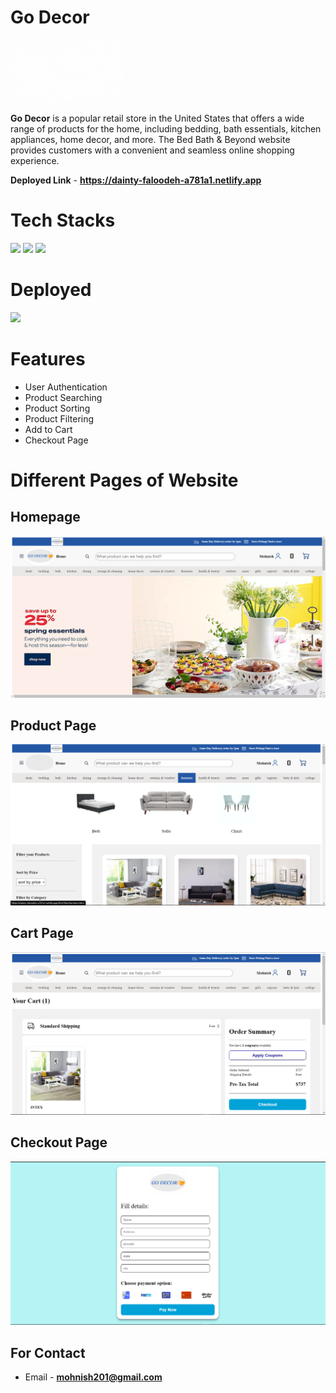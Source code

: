 # Go Decor

<img src="./images/GO DECOR (1).gif" height="100" width="180">


 <b>Go Decor</b> is a popular retail store in the United States that offers a wide range of products for the home, including bedding, bath essentials, kitchen appliances, home decor, and more. The Bed Bath & Beyond website provides customers with a convenient and seamless online shopping experience.

 **Deployed Link** - **https://dainty-faloodeh-a781a1.netlify.app**

# Tech Stacks

![](https://img.shields.io/badge/CSS3-1572B6?style=for-the-badge&logo=css3&logoColor=white)
![](https://img.shields.io/badge/HTML5-E34F26?style=for-the-badge&logo=html5&logoColor=white)
![](https://img.shields.io/badge/JavaScript-323330?style=for-the-badge&logo=javascript&logoColor=F7DF1E)

# Deployed
![](https://img.shields.io/badge/Netlify-00C7B7?style=for-the-badge&logo=netlify&logoColor=white)

# Features
- User Authentication
- Product Searching
- Product Sorting 
- Product Filtering
- Add to Cart
- Checkout Page

# Different Pages of Website

## Homepage
<img src="./images/homepage.png" />

## Product Page
<img src="./images/productpage.png" />

## Cart Page
<img src="./images/cartpage.png" />

## Checkout Page
<img src="./images/checkoutpage.png" >

## For Contact
- Email - **mohnish201@gmail.com**

